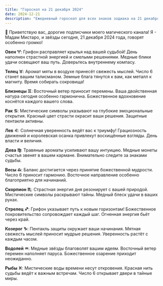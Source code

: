 ```yaml
---
title: "Гороскоп на 21 декабря 2024"
date: 2024-12-21
description: "Ежедневный гороскоп для всех знаков зодиака на 21 декабря 2024 года от Мадам Мистаро"
---
```


🌟 Приветствую вас, дорогие подписчики моего магического канала! Я - Мадам Мистаро, и звёзды сегодня, 21 декабря 2024 года, говорят особенно громко! 

<b>Овен ♈️</b>: Грифон расправляет крылья над вашей судьбой! День наполнен страстной энергией и смелыми решениями. Медные блики удачи освещают ваш путь. Доверьтесь внутреннему компасу.

<b>Телец ♉️</b>: Аромат мяты в воздухе принесёт свежесть мыслей. Число 6 станет вашим талисманом. Земные блага тянутся к вам, как металл к магниту. Время собирать сокровища!

<b>Близнецы ♊️</b>: Восточный ветер приносит перемены. Ваша двойственная натура сегодня особенно гармонична. Божественное вдохновение коснётся каждого вашего слова.

<b>Рак ♋️</b>: Мистические символы указывают на глубокие эмоциональные открытия. Красный цвет страсти окрасит ваши решения. Защитные пентакли активны.

<b>Лев ♌️</b>: Солнечная уверенность ведёт вас к триумфу! Грациозность движений и королевская осанка привлекут восхищённые взгляды. День власти и величия.

<b>Дева ♍️</b>: Травяные ароматы усиливают вашу интуицию. Медные монеты счастья звенят в вашем кармане. Внимательно следите за знаками судьбы.

<b>Весы ♎️</b>: Баланс достигается через принятие божественной мудрости. Число 6 приносит гармонию. Восточное направление особенно благоприятно для начинаний.

<b>Скорпион ♏️</b>: Страстная энергия дня резонирует с вашей природой. Мистические символы раскрывают тайны. Медный блеск удачи в ваших руках.

<b>Стрелец ♐️</b>: Грифон указывает путь к новым горизонтам! Божественное покровительство сопровождает каждый шаг. Огненная энергия бьёт через край.

<b>Козерог ♑️</b>: Пентакль защиты окружает ваши начинания. Мятная свежесть мыслей приносит мудрые решения. Уверенность растёт с каждым часом.

<b>Водолей ♒️</b>: Медные звёзды благоволят вашим идеям. Восточный ветер перемен наполняет паруса. Божественное озарение приходит неожиданно.

<b>Рыбы ♓️</b>: Мистические воды времени несут откровения. Красная нить судьбы ведёт к важным встречам. Число 6 открывает двери в тайные миры.